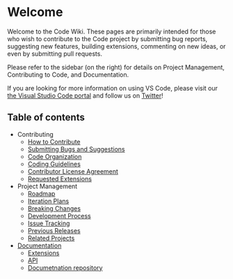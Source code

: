 # Welcome

Welcome to the Code Wiki. These pages are primarily intended for those who wish to contribute to the Code project by submitting bug reports, suggesting new features, building extensions, commenting on new ideas, or even by submitting pull requests.

Please refer to the sidebar (on the right) for details on Project Management, Contributing to Code, and Documentation.

If you are looking for more information on using VS Code, please visit our [the Visual Studio Code portal](http://code.visualstudio.com) and follow us on [Twitter](https://twitter.com/code)!

## Table of contents

- Contributing
  - [How to Contribute](contributing/how-to-contribute.md)
  - [Submitting Bugs and Suggestions](contributing/submitting-bugs-and-suggestions.md)
  - [Code Organization](contributing/code-organization.md)
  - [Coding Guidelines](contributing/coding-guidelines.md)
  - [Contributor License Agreement](contributing/contributor-license-agreement.md)
  - [Requested Extensions](contributing/requested-extensions.md)
- Project Management
  - [Roadmap](project-management/roadmap.md)
  - [Iteration Plans](project-management/iteration-plans.md)
  - [Breaking Changes](project-management/breaking-changes.md)
  - [Development Process](project-management/development-process.md)
  - [Issue Tracking](project-management/issue-tracking.md)
  - [Previous Releases](project-management/previous-releases.md)
  - [Related Projects](project-management/related-projects.md)
- [Documentation](https://code.visualstudio.com/docs)
  - [Extensions](https://code.visualstudio.com/docs/extensions/overview)
  - [API](https://code.visualstudio.com/docs/extensionAPI/overview)
  - [Documetnation repository](https://github.com/microsoft/vscode-docs)
